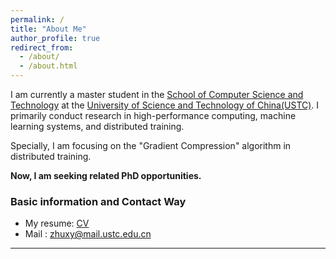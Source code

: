 ```yaml
---
permalink: /
title: "About Me"
author_profile: true
redirect_from: 
  - /about/
  - /about.html
---
```



I am currently a master student in the [School of Computer Science and Technology](https://cs.ustc.edu.cn) at the [University of Science and Technology of China(USTC)](https://ustc.edu.cn/). I primarily conduct research in high-performance computing, machine learning systems, and distributed training.

Specially, I am focusing on the "Gradient Compression" algorithm in distributed training.

**Now, I am seeking related PhD opportunities.**

### Basic information and Contact Way
* My resume: [CV](https://zhuxy-USTC.github.io/files/ZhuXY-CV.pdf)
* Mail : <zhuxy@mail.ustc.edu.cn>



<!-- 
Education
======
**Master of Engineering** (2023--Now)
* University of Science and Technology of China (C9 League, Project 985&211)
* Organization: school of computer science and technology
* Major: computer science and technology
* GPA : 90 (3.87/4.3)

**Bachelor of Engineering** (2019--2023)
* Northwest A&F University (Project 985&211)
* Organization: college of information engineering
* Major: computer science and technology
* GPA : 90.5 (3.77/4.0)
* Rank: 2 / 132
  
***********************************************************


Publications
======

## Submitted
* As first-author, the paper "swPredicter: A Data-Driven Performance Model for Distributed Data Parallelism Training on Large-Scale HPC Clusters" has been submitted to IEEE Transactions on Parallel and Distributed Systems **(TPDS)**
* As second-author, the paper "SwFormer: Enabling Faster Foundation Models on new Sunway Supercomputer via Holistic Kernel Tiling and Scheduling" has been submitted to Journal of Computer Science and Technology **(JCST)**

## Accepted
<ul>{% for post in site.publications reversed %}
  {% include archive-single-cv.html %}
  {% endfor %}</ul>
 -->

  
<!-- Talks
======
  <ul>{% for post in site.talks reversed %}
    {% include archive-single-talk-cv.html  %}
  {% endfor %}</ul> -->


***********************************************************

<!-- Project
======
  <ul>{% for post in site.teaching reversed %}
    {% include archive-single-cv.html %}
  {% endfor %}</ul> -->
  
<!-- Service and leadership
======
* Currently signed in to 43 different slack teams -->